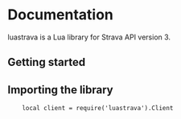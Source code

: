 # Documentation

luastrava is a Lua library for Strava API version 3.

## Getting started


## Importing the library
``` 
    local client = require('luastrava').Client
```

